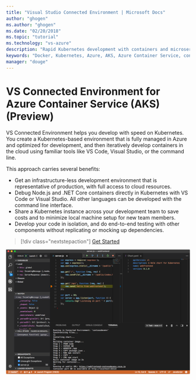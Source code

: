 ```yaml
---
title: "Visual Studio Connected Environment | Microsoft Docs"
author: "ghogen"
ms.author: "ghogen"
ms.date: "02/20/2018"
ms.topic: "tutorial"
ms.technology: "vs-azure"
description: "Rapid Kubernetes development with containers and microservices on Azure"
keywords: "Docker, Kubernetes, Azure, AKS, Azure Container Service, containers"
manager: "douge"
---
```

# VS Connected Environment for Azure Container Service (AKS) (Preview)
VS Connected Environment helps you develop with speed on Kubernetes. You create a Kubernetes-based environment that is fully managed in Azure and optimized for development, and then iteratively develop containers in the cloud using familiar tools like VS Code, Visual Studio, or the command line.

This approach carries several benefits:

* Get an infrastructure-less development environment that is representative of production, with full access to cloud resources.
* Debug Node.js and .NET Core containers directly in Kubernetes with VS Code or Visual Studio. All other languages can be developed with the command line interface.
* Share a Kubernetes instance across your development team to save costs and to minimize local machine setup for new team members.
* Develop your code in isolation, and do end-to-end testing with other components without replicating or mocking up dependencies.


> [!div class="nextstepaction"]
> [Get Started](get-started.md)


![](media/vscode-overview.png)